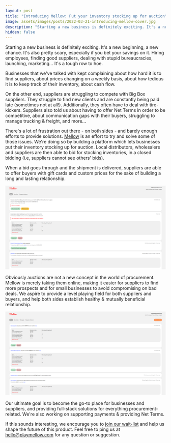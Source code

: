 ```yaml
---
layout: post
title: "Introducing Mellow: Put your inventory stocking up for auction"
image: assets/images/posts/2022-03-21-introducing-mellow-cover.jpg
description: "Starting a new business is definitely exciting. It's a new beginning, a new chance. It's also pretty scary, especially if you bet your savings on it. Hiring employees, finding good suppliers, dealing with stupid bureaucracies, launching, marketing... It's a tough row to hoe."
hidden: false
---
```


Starting a new business is definitely exciting. It's a new beginning, a new chance. It's also pretty scary, especially 
if you bet your savings on it. Hiring employees, finding good suppliers, dealing with stupid bureaucracies, launching, 
marketing... It's a tough row to hoe.


Businesses that we've talked with kept complaining about how hard it is to find suppliers, about prices changing on a 
weekly basis, about how tedious it is to keep track of their inventory, about cash flow.


On the other end, suppliers are struggling to compete with Big Box suppliers. 
They struggle to find new clients and are constantly being paid late (sometimes not at all!).
Additionally, they often have to deal with tire-kickers. Suppliers also told us about having to offer Net Terms in order 
to be competitive, about communication gaps with their buyers, struggling to manage trucking & freight, and more...


There's a lot of frustration out there - on both sides - and barely enough efforts to provide solutions. 
[Mellow](https://www.playmellow.com/) is an effort to try and solve some of those issues. 
We're doing so by building a platform which lets businesses put their inventory stocking up for auction. 
Local distributors, wholesalers and suppliers are then able to bid for stocking inventories, 
in a closed bidding (i.e, suppliers cannot see others' bids).


When a bid goes through and the shipment is delivered, suppliers are able to offer buyers with gift cards and custom 
prices for the sake of building a long and lasting relationship.

![A screenshot of a supplier's feed](/assets/images/posts/2022-03-21-introducing-mellow-suppliers-feed.png)

Obviously auctions are not a new concept in the world of procurement. 
Mellow is merely taking them online, making it easier for suppliers to find more prospects and for small businesses to
avoid compromising on bad deals. We aspire to provide a level playing field for both suppliers and buyers, 
and help both sides establish healthy & mutually beneficial relationship.

![A screenshot of a buyer's feed](/assets/images/posts/2022-03-21-introducing-mellow-buyers-feed.png)

Our ultimate goal is to become the go-to place for businesses and suppliers, and providing full-stack solutions for 
everything procurement-related. We're also working on supporting payments & providing Net Terms.


If this sounds interesting, we encourage you to [join our wait-list](https://www.playmellow.com/) and help us shape 
the future of this product. Feel free to ping us at [hello@playmellow.com](mailto:hello@playmellow.com) for any question
or suggestion.